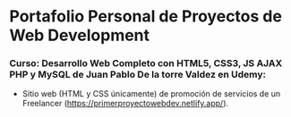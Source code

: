 # Portafolio Personal de Proyectos de Web Development

### Curso: Desarrollo Web Completo con HTML5, CSS3, JS AJAX PHP y MySQL de Juan Pablo De la torre Valdez en Udemy:
- Sitio web (HTML y CSS únicamente) de promoción de servicios de un Freelancer (https://primerproyectowebdev.netlify.app/).
